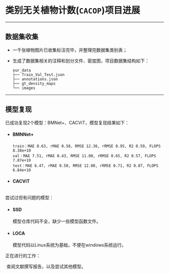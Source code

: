 # 类别无关植物计数(`CACOP`)项目进展

---

## 数据集收集

* 一千张植物图片已收集标注完毕，并整理完数据集类别表；

* 生成了数据集相关的注释和划分文件、密度图，项目数据集结构如下：

  ```
  our_data
  ├── Train_Val_Test.json
  ├── annotations.json
  ├── gt_density_maps
  └── images
  ```

  

---

## 模型复现

已成功复现2个模型：BMNet+、CACViT，模型复现结果如下：

* #### BMNNet+

  ```
  train：MAE 8.63, rMAE 0.58, RMSE 12.36, rRMSE 0.95, R2 0.59, FLOPS 8.38e+10
  val：MAE 7.51, rMAE 0.43, RMSE 11.00, rRMSE 0.65, R2 0.57, FLOPS 7.87e+10
  test：MAE 6.47, rMAE 0.50, RMSE 12.00, rRMSE 0.71, R2 0.87, FLOPS 6.84e+10
  ```

* #### CACViT

  ```
  
  ```

尝试过但有问题的模型：

* #### SSD

  模型仓库代码不全，缺少一些模型函数文件。

* #### LOCA

  模型代码以Linux系统为基础，不便在windows系统运行。

正在进行的工作：


​       查阅文献撰写报告，以及尝试其他模型。
